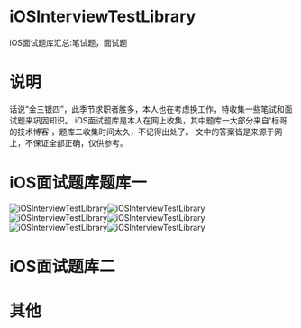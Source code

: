# iOSInterviewTestLibrary
iOS面试题库汇总:笔试题，面试题
# 说明
  话说“金三银四”，此季节求职者胜多，本人也在考虑换工作，特收集一些笔试和面试题来巩固知识。
  iOS面试题库是本人在网上收集，其中题库一大部分来自'标哥的技术博客'，题库二收集时间太久，不记得出处了。
  文中的答案皆是来源于网上，不保证全部正确，仅供参考。
 
 # iOS面试题库题库一
  ![iOSInterviewTestLibrary](https://github.com/WinJayQ/iOSInterviewTestLibrary/raw/master/0面试题库一/ms1.png)![iOSInterviewTestLibrary](https://github.com/WinJayQ/iOSInterviewTestLibrary/raw/master/0面试题库一/ms2.png)![iOSInterviewTestLibrary](https://github.com/WinJayQ/iOSInterviewTestLibrary/raw/master/0面试题库一/ms3.png)![iOSInterviewTestLibrary](https://github.com/WinJayQ/iOSInterviewTestLibrary/raw/master/0面试题库一/ms4.png)![iOSInterviewTestLibrary](https://github.com/WinJayQ/iOSInterviewTestLibrary/raw/master/0面试题库一/ms5.png)![iOSInterviewTestLibrary](https://github.com/WinJayQ/iOSInterviewTestLibrary/raw/master/0面试题库一/ms6.png) 
 
 
 # iOS面试题库二
 
 
 # 其他
